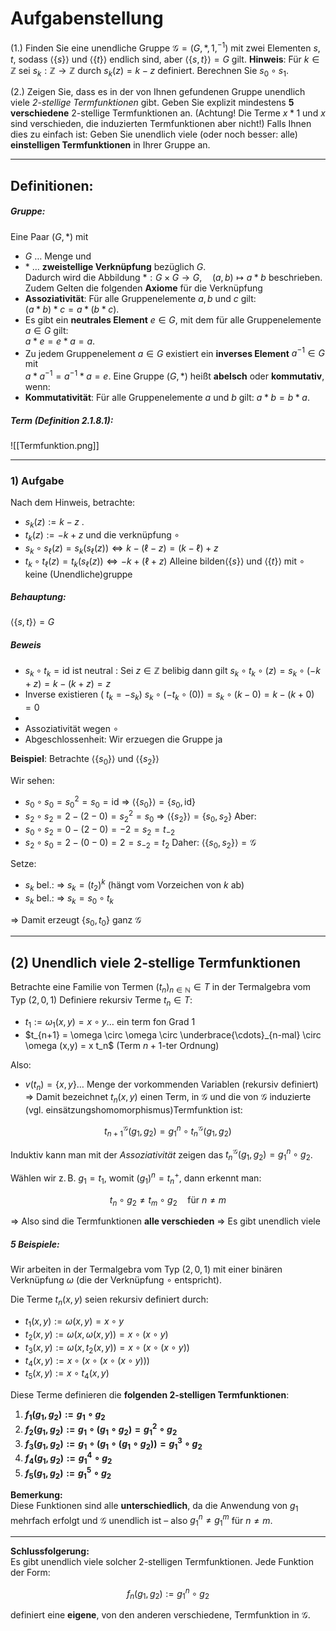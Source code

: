# Aufgabenstellung

(1.) Finden Sie eine unendliche Gruppe $\mathcal{G} = (G, *, 1, ^{-1})$ mit zwei Elementen $s, t$, sodass $\langle \{s\} \rangle$ und $\langle \{t\} \rangle$ endlich sind, aber $\langle \{s,t\} \rangle = G$ gilt. 
	**Hinweis**: Für $k \in \mathbb{Z}$ sei $s_k: \mathbb{Z} \to \mathbb{Z}$ durch $s_k(z) = k - z$ definiert. Berechnen Sie $s_0 \circ s_1$.

(2.) Zeigen Sie, dass es in der von Ihnen gefundenen Gruppe unendlich viele *2-stellige Termfunktionen* gibt. Geben Sie explizit mindestens **5 verschiedene** 2-stellige Termfunktionen an. 
	(Achtung! Die Terme $x * 1$ und $x$ sind verschieden, die induzierten Termfunktionen aber nicht!) Falls Ihnen dies zu einfach ist: Geben Sie unendlich viele (oder noch besser: alle) **einstelligen Termfunktionen** in Ihrer Gruppe an.

----
## Definitionen:

##### Gruppe:
Eine Paar $(G, *)$ mit
- $G$ $\dots$ Menge und 
- $*$ $\dots$  **zweistellige Verknüpfung** bezüglich $G$.  
Dadurch wird die Abbildung $*: G \times G \to G, \quad (a, b) \mapsto a * b$ 
beschrieben. Zudem Gelten die folgenden **Axiome** für die Verknüpfung
- **Assoziativität**: Für alle Gruppenelemente $a, b$ und $c$ gilt:  
  $(a * b) * c = a * (b * c).$
- Es gibt ein **neutrales Element** $e \in G$, mit dem für alle Gruppenelemente $a \in G$ gilt:  
   $a * e = e * a = a.$
- Zu jedem Gruppenelement $a \in G$ existiert ein **inverses Element** $a^{-1} \in G$ mit  
  $a * a^{-1} = a^{-1} * a = e.$
Eine Gruppe $(G, *)$ heißt **abelsch** oder **kommutativ**, wenn:
- **Kommutativität**: Für alle Gruppenelemente $a$ und $b$ gilt:  $a * b = b * a.$

##### Term (Definition 2.1.8.1):
![[Termfunktion.png]]

---
### 1) Aufgabe 

Nach dem Hinweis, betrachte:
- $s_k(z) := k - z$ .
- $t_{k}(z) := - k+z$
und die verknüpfung $\circ$ 
-  $s_k \circ s_\ell(z) = s_k(s_\ell(z)) \Leftrightarrow  k - ( \ell - z ) = (k - \ell) + z$
-  $t_k \circ t_\ell(z) = t_k(s_\ell(z)) \Leftrightarrow  -k + ( \ell+ z )$
Alleine bilden$\langle \{s\} \rangle$ und $\langle \{t\} \rangle$ mit $\circ$ keine (Unendliche)gruppe
##### Behauptung: 
$\langle \{s,t\} \rangle = G$
##### Beweis

- $s_k \circ t_k = \text{id}$ ist neutral :
	Sei $z\in \mathbb{Z}$ belibig dann gilt $s_k \circ t_k \circ (z) = s_{k} \circ (-k +z) = k - (k+z) = z$
- Inverse existieren ( $t_{k} = -s_{k}$)
	$s_k \circ (-t_k \circ (0)) = s_{k} \circ (k - 0) = k - (k + 0) = 0$
- 
- Assoziativität wegen $\circ$  
- Abgeschlossenheit: 
	Wir erzuegen die Gruppe ja 

**Beispiel**: Betrachte $\langle \{s_0\} \rangle$ und $\langle \{s_2\} \rangle$

Wir sehen:
- $s_0 \circ s_0 = s_0^2 = s_{0} = \text{id}$   ⇒ $\langle \{s_0\} \rangle = \{s_0, \text{id} \}$  
- $s_2 \circ s_2 = 2 -(2-0) =  s_2^2 = s_0$ ⇒ $\langle \{s_2\} \rangle = \{s_0, s_2\}$
Aber:
- $s_0 \circ s_2 = 0 - (2 - 0) = -2 = s_{2} =t_{-2}$  
- $s_2 \circ s_0 = 2-(0-0) = 2 = s_{-2}= t_{2}$
Daher: $\langle \{s_0, s_2\} \rangle = \mathcal{G}$

Setze:
- $s_k$ bel.: ⇒ $s_k = (t_2)^k$ (hängt vom Vorzeichen von $k$ ab)  
- $s_k$ bel.: ⇒ $s_k = s_0 \circ t_k$

⇒ Damit erzeugt $\{s_0, t_{0}\}$ ganz $\mathcal{G}$

---

## (2) Unendlich viele 2-stellige Termfunktionen

Betrachte eine Familie von Termen $(t_n)_{n \in \mathbb{N}} \in T$ in der Termalgebra vom Typ $(2, 0, 1)$
Definiere rekursiv Terme $t_n \in T$:
- $t_1 := \omega_{1}(x,y) = x \circ y \dots$ ein term fon Grad 1
- $t_{n+1} = \omega \circ \omega \circ \underbrace{\cdots}_{n-mal} \circ \omega (x,y) = x t_n$ (Term $n+1$-ter Ordnung)

Also:
- $v(t_n) = \{x, y\} \dots$ Menge der vorkommenden Variablen (rekursiv definiert)  
⇒ Damit bezeichnet $t_n(x, y)$ einen Term, in $\mathcal{G}$ und die von $\mathcal{G}$ induzierte (vgl. einsätzungshomomorphismus)Termfunktion ist:

$$t_{n+1}^\mathcal{G}(g_1, g_2) = g_1^n \circ t_{n}^{\mathcal{G}}(g_{1}, g_2)$$

Induktiv kann man mit der *Assoziativität* zeigen das $t^{\mathcal{G}}_{n}(g_{1}, g_{2}) = g_{1}^n \circ g_{2}$.

Wählen wir z. B. $g_1 = t_1$, womit $(g_1)^n = t_n^+$, dann erkennt man:

$$t_n \circ g_2 \neq t_m \circ g_2 \quad \text{für } n \neq m
$$

⇒ Also sind die Termfunktionen **alle verschieden**
⇒ Es gibt unendlich viele

##### 5 Beispiele: 

Wir arbeiten in der Termalgebra vom Typ $(2, 0, 1)$ mit einer binären Verknüpfung $\omega$ (die der Verknüpfung $\circ$ entspricht).

Die Terme $t_n(x, y)$ seien rekursiv definiert durch:

- $t_1(x, y) := \omega(x, y) = x \circ y$
- $t_2(x, y) := \omega(x, \omega(x, y)) = x \circ (x \circ y)$
- $t_3(x, y) := \omega(x, t_2(x, y)) = x \circ (x \circ (x \circ y))$
- $t_4(x, y) := x \circ (x \circ (x \circ (x \circ y)))$
- $t_5(x, y) := x \circ t_4(x, y)$

Diese Terme definieren die **folgenden 2-stelligen Termfunktionen**:

1. **$f_1(g_1, g_2) := g_1 \circ g_2$**
2. **$f_2(g_1, g_2) := g_1 \circ (g_1 \circ g_2) = g_1^2 \circ g_2$**
3. **$f_3(g_1, g_2) := g_1 \circ (g_1 \circ (g_1 \circ g_2)) = g_1^3 \circ g_2$**
4. **$f_4(g_1, g_2) := g_1^4 \circ g_2$**
5. **$f_5(g_1, g_2) := g_1^5 \circ g_2$**

**Bemerkung:**  
Diese Funktionen sind alle **unterschiedlich**, da die Anwendung von $g_1$ mehrfach erfolgt und $\mathcal{G}$ unendlich ist – also $g_1^n \neq g_1^m$ für $n \neq m$.

---

**Schlussfolgerung:**  
Es gibt unendlich viele solcher 2-stelligen Termfunktionen. Jede Funktion der Form:

$$
f_n(g_1, g_2) := g_1^n \circ g_2
$$

definiert eine **eigene**, von den anderen verschiedene, Termfunktion in $\mathcal{G}$.